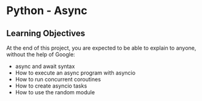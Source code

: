 # Python - Async

## Learning Objectives

At the end of this project, you are expected to be able to explain to anyone, without the help of Google:

* async and await syntax
* How to execute an async program with asyncio
* How to run concurrent coroutines
* How to create asyncio tasks
* How to use the random module
